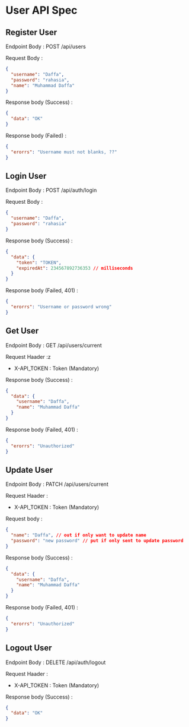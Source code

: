 # User API Spec

## Register User

Endpoint Body : POST /api/users

Request Body :

```json
{
  "username": "Daffa",
  "password": "rahasia",
  "name": "Muhammad Daffa"
}
```

Response body (Success) :

```json
{
  "data": "OK"
}
```
Response body (Failed) :

```json
{
  "erorrs": "Username must not blanks, ??"
}
```

## Login User

Endpoint Body : POST /api/auth/login

Request Body :

```json
{
  "username": "Daffa",
  "password": "rahasia"
}
```

Response body (Success) :

```json
{
  "data": {
    "token": "TOKEN",
    "expiredAt": 234567892736353 // milliseconds 
  }
}
```
Response body (Failed, 401) :

```json
{
  "erorrs": "Username or password wrong"
}
```

## Get User

Endpoint Body : GET /api/users/current

Request Haader :z

- X-API_TOKEN : Token (Mandatory)


Response body (Success) :

```json
{
  "data": {
    "username": "Daffa",
    "name": "Muhammad Daffa"
  }
}
```
Response body (Failed, 401) :

```json
{
  "erorrs": "Unauthorized"
}
```

## Update User

Endpoint Body : PATCH /api/users/current

Request Haader :

- X-API_TOKEN : Token (Mandatory)

Request body :

```json
{
  "name": "Daffa", // out if only want to update name
  "password": "new password" // put if only sent to update password
}
```

Response body (Success) :

```json
{
  "data": {
    "username": "Daffa",
    "name": "Muhammad Daffa"
  }
}
```
Response body (Failed, 401) :

```json
{
  "erorrs": "Unauthorized"
}
```

## Logout User

Endpoint Body : DELETE /api/auth/logout

Request Haader :

- X-API_TOKEN : Token (Mandatory)

Response body (Success) :

```json
{
  "data": "OK"
}
```